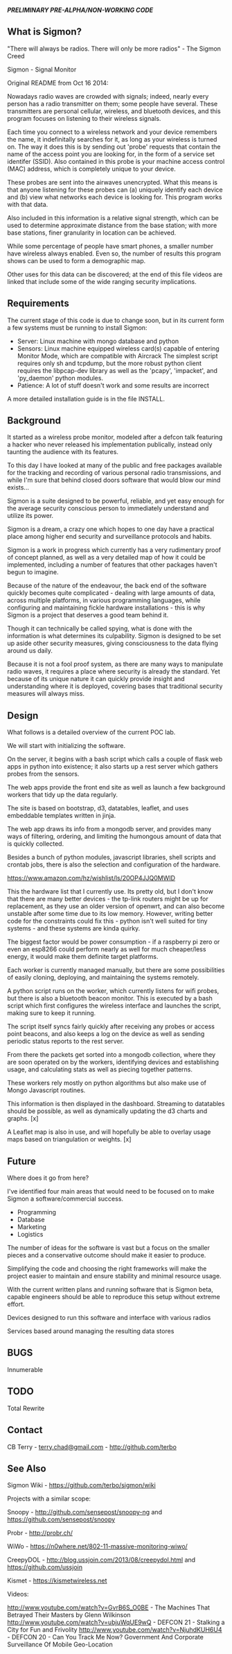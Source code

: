 ***PRELIMINARY PRE-ALPHA/NON-WORKING CODE***

## What is Sigmon?

"There will always be radios. There will only be more radios" - The Sigmon Creed

Sigmon - Signal Monitor

Original README from Oct 16 2014:

Nowadays radio waves are crowded with signals; indeed, nearly every person has a radio transmitter on them; some people have several. These transmitters are personal cellular, wireless, and bluetooth devices, and this program focuses on listening to their wireless signals.

Each time you connect to a wireless network and your device remembers the name, it indefinitally searches for it, as long as your wireless is turned on. The way it does this is by sending out 'probe' requests that contain the name of the access point you are looking for, in the form of a service set identifer (SSID). Also contained in this probe is your machine access control (MAC) address, which is completely unique to your device.

These probes are sent into the airwaves unencrypted. What this means is that anyone listening for these probes can (a) uniquely identify each device and (b) view what networks each device is looking for. This program works with that data.

Also included in this information is a relative signal strength, which can be used to determine approximate distance from the base station; with more base stations, finer granularity in location can be achieved.

While some percentage of people have smart phones, a smaller number have wireless always enabled. Even so, the number of results this program shows can be used to form a demographic map.

Other uses for this data can be discovered; at the end of this file videos are linked that include some of the wide ranging security implications.

## Requirements

The current stage of this code is due to change soon, but in its current form a few systems must be running to install Sigmon:

* Server: Linux machine with mongo database and python
* Sensors: Linux machine equipped wireless card(s) capable of entering Monitor Mode, which are compatible with Aircrack
  The simplest script requires only sh and tcpdump, but the more robust python client requires the libpcap-dev library as well as the 'pcapy', 'impacket', and 'py_daemon' python modules.
* Patience: A lot of stuff doesn't work and some results are incorrect

A more detailed installation guide is in the file INSTALL.

## Background

It started as a wireless probe monitor, modeled after a defcon talk featuring a
hacker who never released his implementation publically, instead only
taunting the audience with its features.

To this day I have looked at many of the public and free packages available for the tracking and recording of various personal radio transmissions, and while I'm sure that behind closed doors software that would blow our mind exists...

Sigmon is a suite designed to be powerful, reliable, and yet easy enough for the average security conscious person to immediately understand and utilize its power.

Sigmon is a dream, a crazy one which hopes to one day have a practical place among higher end security and surveillance protocols and habits.

Sigmon is a work in progress which currently has a very rudimentary proof of concept planned, as well as a very detailed map of how it could be implemented, including a number of features that other packages haven't begun to imagine.

Because of the nature of the endeavour, the back end of the software quickly becomes quite complicated - dealing with large amounts of data, across multiple platforms, in various programming languages, while configuring and maintaining fickle hardware installations - this is why Sigmon is a project that deserves a good team behind it.

Though it can technically be called spying, what is done with the information is what determines its culpability. Sigmon is designed to be set up aside other security measures, giving consciousness to the data flying around us daily.

Because it is not a fool proof system, as there are many ways to manipulate radio waves, it requires a place where security is already the standard. Yet because of its unique nature it can quickly provide insight and understanding where it is deployed, covering bases that traditional security measures will always miss.

## Design

What follows is a detailed overview of the current POC lab.

We will start with initializing the software.

On the server, it begins with a bash script which calls a couple of flask web apps in python into existence; it also starts up a rest server which gathers probes from the sensors.

The web apps provide the front end site as well as launch a few background workers that tidy up the data regularly.

The site is based on bootstrap, d3, datatables, leaflet, and uses embeddable templates written in jinja.

The web app draws its info from a mongodb server, and provides many ways of filtering, ordering, and limiting the humongous amount of data that is quickly collected.

Besides a bunch of python modules, javascript libraries, shell scripts and crontab jobs, there is also the selection and configuration of the hardware.

https://www.amazon.com/hz/wishlist/ls/20OP4JJQ0MWID

This the hardware list that I currently use. Its pretty old, but I don't know that there are many better devices - the tp-link routers might be up for replacement, as they use an older version of openwrt, and can also become unstable after some time due to its low memory. However, writing better code for the constraints could fix this - python isn't well suited for tiny systems - and these systems are kinda quirky.

The biggest factor would be power consumption - if a raspberry pi zero or even an esp8266 could perform nearly as well for much cheaper/less energy, it would make them definite target platforms.

Each worker is currently managed manually, but there are some possibilities of easily cloning, deploying, and maintaining the systems remotely.

A python script runs on the worker, which currently listens for wifi probes, but there is also a bluetooth beacon monitor. This is executed by a bash script which first configures the wireless interface and launches the script, making sure to keep it running.

The script itself syncs fairly quickly after receiving any probes or access point beacons, and also keeps a log on the device as well as sending periodic status reports to the rest server.

From there the packets get sorted into a mongodb collection, where they are soon operated on by the workers, identifying devices and establishing usage, and calculating stats as well as piecing together patterns.

These workers rely mostly on python algorithms but also make use of Mongo Javascript routines.

This information is then displayed in the dashboard. Streaming to datatables
should be possible, as well as dynamically updating the d3 charts and graphs. [x]

A Leaflet map is also in use, and will hopefully be able to overlay usage maps based on triangulation or weights. [x]

## Future

Where does it go from here?

I've identified four main areas that would need to be focused on to make Sigmon a software/commercial success.

* Programming
* Database
* Marketing
* Logistics

The number of ideas for the software is vast but a focus on the smaller pieces and a conservative outcome should make it easier to produce.

Simplifying the code and choosing the right frameworks will make the project easier to maintain and ensure stability and minimal resource usage.

With the current written plans and running software that is Sigmon beta, capable engineers should be able to reproduce this setup without extreme effort.

Devices designed to run this software and interface with various radios

Services based around managing the resulting data stores

## BUGS
Innumerable

## TODO
Total Rewrite

## Contact
CB Terry - terry.chad@gmail.com - http://github.com/terbo

## See Also
Sigmon Wiki - https://github.com/terbo/sigmon/wiki

Projects with a similar scope:

Snoopy - http://github.com/sensepost/snoopy-ng and https://github.com/sensepost/snoopy

Probr - http://probr.ch/

WiWo - https://n0where.net/802-11-massive-monitoring-wiwo/

CreepyDOL - http://blog.ussjoin.com/2013/08/creepydol.html and https://github.com/ussjoin

Kismet - https://kismetwireless.net

Videos:

http://www.youtube.com/watch?v=GvrB6S_O0BE - The Machines That Betrayed Their Masters by Glenn Wilkinson
http://www.youtube.com/watch?v=ubjuWqUE9wQ - DEFCON 21 - Stalking a City for Fun and Frivolity
http://www.youtube.com/watch?v=NjuhdKUH6U4 - DEFCON 20 - Can You Track Me Now? Government And Corporate Surveillance Of Mobile Geo-Location
